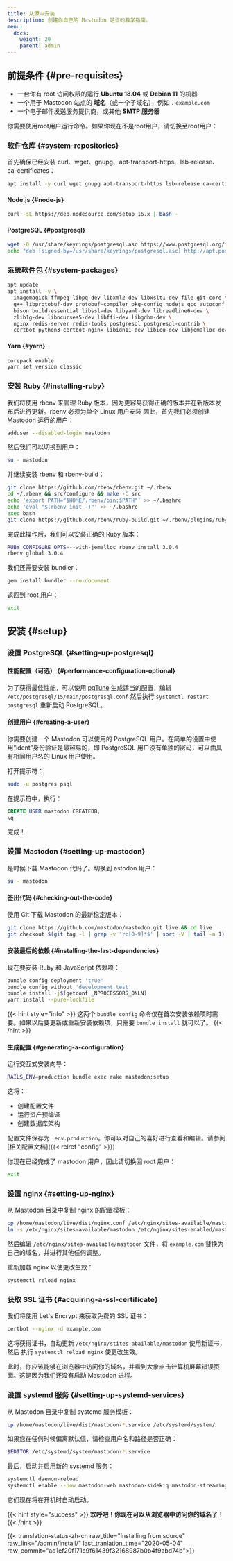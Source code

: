 ```yaml
---
title: 从源中安装
description: 创建你自己的 Mastodon 站点的教学指南。
menu:
  docs:
    weight: 20
    parent: admin
---
```


## 前提条件 {#pre-requisites}

* 一台你有 root 访问权限的运行 **Ubuntu 18.04** 或 **Debian 11** 的机器
* 一个用于 Mastodon 站点的 **域名**（或一个子域名），例如：`example.com`
* 一个电子邮件发送服务提供商，或其他 **SMTP 服务器**

你需要使用root用户运行命令。如果你现在不是root用户，请切换至root用户：

### 软件仓库 {#system-repositories}

首先确保已经安装 curl、wget、gnupg、apt-transport-https、lsb-release、ca-certificates：

```bash
apt install -y curl wget gnupg apt-transport-https lsb-release ca-certificates
```

#### Node.js {#node-js}

```bash
curl -sL https://deb.nodesource.com/setup_16.x | bash -
```

#### PostgreSQL {#postgresql}

```bash
wget -O /usr/share/keyrings/postgresql.asc https://www.postgresql.org/media/keys/ACCC4CF8.asc
echo "deb [signed-by=/usr/share/keyrings/postgresql.asc] http://apt.postgresql.org/pub/repos/apt $(lsb_release -cs)-pgdg main" > /etc/apt/sources.list.d/postgresql.list
```


### 系统软件包 {#system-packages}

```bash
apt update
apt install -y \
  imagemagick ffmpeg libpq-dev libxml2-dev libxslt1-dev file git-core \
  g++ libprotobuf-dev protobuf-compiler pkg-config nodejs gcc autoconf \
  bison build-essential libssl-dev libyaml-dev libreadline6-dev \
  zlib1g-dev libncurses5-dev libffi-dev libgdbm-dev \
  nginx redis-server redis-tools postgresql postgresql-contrib \
  certbot python3-certbot-nginx libidn11-dev libicu-dev libjemalloc-dev
```

#### Yarn {#yarn}

```bash
corepack enable
yarn set version classic
```

### 安装 Ruby {#installing-ruby}

我们将使用 rbenv 来管理 Ruby 版本，因为更容易获得正确的版本并在新版本发布后进行更新。rbenv 必须为单个 Linux 用户安装 因此，首先我们必须创建 Mastodon 运行的用户：

```bash
adduser --disabled-login mastodon
```

然后我们可以切换到用户：

```bash
su - mastodon
```

并继续安装 rbenv 和 rbenv-build：

```bash
git clone https://github.com/rbenv/rbenv.git ~/.rbenv
cd ~/.rbenv && src/configure && make -C src
echo 'export PATH="$HOME/.rbenv/bin:$PATH"' >> ~/.bashrc
echo 'eval "$(rbenv init -)"' >> ~/.bashrc
exec bash
git clone https://github.com/rbenv/ruby-build.git ~/.rbenv/plugins/ruby-build
```

完成此操作后，我们可以安装正确的 Ruby 版本：

```bash
RUBY_CONFIGURE_OPTS=--with-jemalloc rbenv install 3.0.4
rbenv global 3.0.4
```

我们还需要安装 bundler：

```bash
gem install bundler --no-document
```

返回到 root 用户：

```bash
exit
```

## 安装 {#setup}

### 设置 PostgreSQL {#setting-up-postgresql}

#### 性能配置（可选） {#performance-configuration-optional}

为了获得最佳性能，可以使用 [pgTune](https://pgtune.leopard.in.ua/#/) 生成适当的配置，编辑 `/etc/postgresql/15/main/postgresql.conf` 然后执行 `systemctl restart postgresql` 重新启动 PostgreSQL。

#### 创建用户 {#creating-a-user}

你需要创建一个 Mastodon 可以使用的 PostgreSQL 用户。在简单的设置中使用“ident”身份验证是最容易的，即 PostgreSQL 用户没有单独的密码，可以由具有相同用户名的 Linux 用户使用。

打开提示符：

```bash
sudo -u postgres psql
```

在提示符中，执行：

```sql
CREATE USER mastodon CREATEDB;
\q
```

完成！

### 设置 Mastodon {#setting-up-mastodon}

是时候下载 Mastodon 代码了。切换到 astodon 用户：

```bash
su - mastodon
```

#### 签出代码 {#checking-out-the-code}

使用 Git 下载 Mastodon 的最新稳定版本：

```bash
git clone https://github.com/mastodon/mastodon.git live && cd live
git checkout $(git tag -l | grep -v 'rc[0-9]*$' | sort -V | tail -n 1)
```

#### 安装最后的依赖 {#installing-the-last-dependencies}

现在要安装 Ruby 和 JavaScript 依赖项：

```bash
bundle config deployment 'true'
bundle config without 'development test'
bundle install -j$(getconf _NPROCESSORS_ONLN)
yarn install --pure-lockfile
```

{{< hint style="info" >}}
这两个 `bundle config` 命令仅在首次安装依赖项时需要。如果以后要更新或重新安装依赖项，只需要 `bundle install` 就可以了。
{{< /hint >}}

#### 生成配置 {#generating-a-configuration}

运行交互式安装向导：

```bash
RAILS_ENV=production bundle exec rake mastodon:setup
```

这将：

* 创建配置文件
* 运行资产预编译
* 创建数据库架构

配置文件保存为 `.env.production`。你可以对自己的喜好进行查看和编辑。请参阅 [相关配置文档]({{< relref "config" >}})

你现在已经完成了 mastodon 用户，因此请切换回 root 用户：

```bash
exit
```

### 设置 nginx {#setting-up-nginx}

从 Mastodon 目录中复制 nginx 的配置模板：

```bash
cp /home/mastodon/live/dist/nginx.conf /etc/nginx/sites-available/mastodon
ln -s /etc/nginx/sites-available/mastodon /etc/nginx/sites-enabled/mastodon
```

然后编辑 `/etc/nginx/sites-available/mastodon` 文件，将 `example.com` 替换为自己的域名，并进行其他任何调整。

重新加载 nginx 以使更改生效：


```bash
systemctl reload nginx
```

### 获取 SSL 证书 {#acquiring-a-ssl-certificate}

我们将使用 Let's Encrypt 来获取免费的 SSL 证书：

```bash
certbot --nginx -d example.com
```

这将获得证书，自动更新 `/etc/nginx/stites-abailable/mastodon` 使用新证书，然后 执行 `systemctl reload nginx` 使更改生效。

此时，你应该能够在浏览器中访问你的域名，并看到大象点击计算机屏幕错误页面。这是因为我们还没有启动 Mastodon 进程。

### 设置 systemd 服务 {#setting-up-systemd-services}

从 Mastodon 目录中复制 systemd 服务模板：

```sh
cp /home/mastodon/live/dist/mastodon-*.service /etc/systemd/system/
```

如果您在任何时候偏离默认值，请检查用户名和路径是否正确：

```sh
$EDITOR /etc/systemd/system/mastodon-*.service
```

最后，启动并启用新的 systemd 服务：

```sh
systemctl daemon-reload
systemctl enable --now mastodon-web mastodon-sidekiq mastodon-streaming
```

它们现在将在开机时自动启动。

{{< hint style="success" >}}
**欢呼吧！你现在可以从浏览器中访问你的域名了！**
{{< /hint >}}

{{< translation-status-zh-cn raw_title="Installing from source" raw_link="/admin/install/" last_tranlation_time="2020-05-04" raw_commit="ad1ef20f171c9f61439f32168987b0b4f9abd74b">}}
